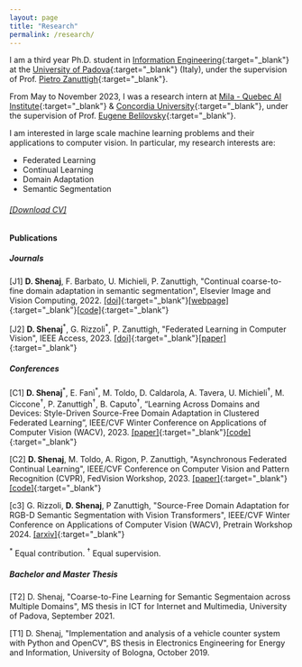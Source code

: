 ```yaml
---
layout: page
title: "Research"
permalink: /research/
---
```


I am a third year Ph.D. student in [Information Engineering](https://phd.dei.unipd.it){:target="_blank"} at the [University of Padova](https://www.unipd.it){:target="_blank"} (Italy), under the supervision of Prof. [Pietro Zanuttigh](https://medialab.dei.unipd.it/members/pietro-zanuttigh/){:target="_blank"}.

From May to November 2023, I was a research intern at [Mila - Quebec AI Institute](https://mila.quebec/en/){:target="_blank"} & [Concordia University](https://www.concordia.ca/ginacody/computer-science-software-eng.html){:target="_blank"}, under the supervision of Prof. [Eugene Belilovsky](http://eugenium.github.io/){:target="_blank"}.

I am interested in large scale machine learning problems and their applications to computer vision.
In particular, my research interests are:
- Federated Learning
- Continual Learning
- Domain Adaptation
- Semantic Segmentation


<h6><a href="https://github.com/donaldssh/cv/raw/master/cv.pdf" id="download_cv" download>[Download CV]</a></h6>


#### Publications

##### Journals
[J1]   **D. Shenaj**, F. Barbato, U. Michieli, P. Zanuttigh, "Continual coarse-to-fine domain adaptation in semantic segmentation", Elsevier Image and Vision Computing, 2022. [[doi]](https://doi.org/10.1016/j.imavis.2022.104426){:target="_blank"}[[webpage]](https://lttm.dei.unipd.it/paper_data/CCDA/){:target="_blank"}[[code]](https://github.com/LTTM/CCDA){:target="_blank"}

[J2]   **D. Shenaj**<sup>\*</sup>, G. Rizzoli<sup>\*</sup>, P. Zanuttigh, "Federated Learning in Computer Vision", IEEE Access, 2023. [[doi]](https://doi.org/10.1109/ACCESS.2023.3310400){:target="_blank"}[[paper]](https://ieeexplore.ieee.org/document/10234425){:target="_blank"}


#####  Conferences 

[C1] **D. Shenaj**<sup>\*</sup>, E. Fanì<sup>\*</sup>, M. Toldo, D. Caldarola, A. Tavera, U. Michieli<sup>&#8224;</sup>, M. Ciccone<sup>&#8224;</sup>, P. Zanuttigh<sup>&#8224;</sup>, B. Caputo<sup>&#8224;</sup>, “Learning Across Domains and Devices: Style-Driven Source-Free Domain Adaptation in Clustered Federated Learning”, IEEE/CVF Winter Conference on Applications of Computer Vision (WACV), 2023. [[paper]](https://arxiv.org/abs/2210.02326){:target="_blank"}[[code]](https://github.com/Erosinho13/LADD){:target="_blank"}

[C2] **D. Shenaj**, M. Toldo, A. Rigon, P. Zanuttigh, "Asynchronous Federated Continual Learning", IEEE/CVF Conference on Computer Vision and Pattern Recognition (CVPR), FedVision Workshop, 2023. [[paper]](https://arxiv.org/abs/2304.03626){:target="_blank"}[[code]](https://github.com/LTTM/FedSpace){:target="_blank"}

[c3] G. Rizzoli, **D. Shenaj**, P Zanuttigh, "Source-Free Domain Adaptation for RGB-D Semantic Segmentation with Vision Transformers", IEEE/CVF Winter Conference on Applications of Computer Vision (WACV), Pretrain Workshop 2024. [[arxiv]](https://arxiv.org/abs/2305.14269){:target="_blank"}


<sup>\*</sup> Equal contribution. <sup>&#8224;</sup> Equal supervision.
##### Bachelor and Master Thesis  

[T2] D. Shenaj, "Coarse-to-Fine Learning for Semantic Segmentaion across Multiple Domains", MS thesis in ICT for Internet and Multimedia, University of Padova, September 2021.


[T1] D. Shenaj, "Implementation and analysis of a vehicle counter system with Python and OpenCV", BS thesis in Electronics Engineering for Energy and Information, University of Bologna, October 2019.
